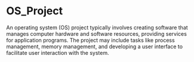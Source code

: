 # OS_Project
An operating system (OS) project typically involves creating software that manages computer hardware and software resources, providing services for application programs. The project may include tasks like process management, memory management, and developing a user interface to facilitate user interaction with the system.

